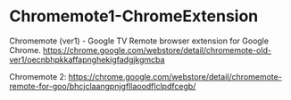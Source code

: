 Chromemote1-ChromeExtension
===========================

Chromemote (ver1) - Google TV Remote browser extension for Google Chrome.
https://chrome.google.com/webstore/detail/chromemote-old-ver1/oecnbhpkkaffapnghekigfadgjkgmcba



Chromemote 2:
https://chrome.google.com/webstore/detail/chromemote-remote-for-goo/bhcjclaangpnjgfllaoodflclpdfcegb/
